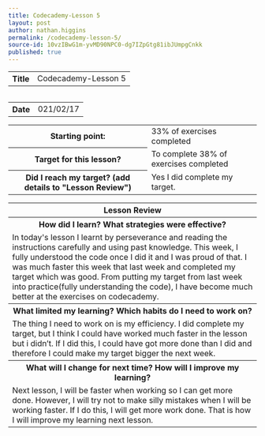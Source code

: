 ```yaml
---
title: Codecademy-Lesson 5
layout: post
author: nathan.higgins
permalink: /codecademy-lesson-5/
source-id: 10vzIBwG1m-yvMD90NPC0-dg7IZpGtg81ibJUmpgCnkk
published: true
---
```

<table>
  <tr>
    <th>Title</th>
    <td>Codecademy-Lesson 5</td>
  <tr>
<table>

<table>
  <tr>
    <th>Date</th>
    <td>021/02/17</td>
  </tr>
</table>


<table>
  <tr>
    <th>Starting point:</th>
    <td>33% of exercises completed</td>
  </tr>
  <tr>
    <th>Target for this lesson?</th>
    <td>To complete 38% of exercises completed</td>
  </tr>
  <tr>
    <th>Did I reach my target? 
(add details to "Lesson Review")</th>
    <td> Yes I did complete my target.</td>
  </tr>
</table>


<table>
  <tr>
    <th>Lesson Review</th>
  </tr>
  <tr>
    <th>How did I learn? What strategies were effective? </th>
  </tr>
  <tr>
    <td>In today's lesson I learnt by perseverance and reading the instructions carefully and using past knowledge. This week, I fully understood the code once I did it and I was proud of that. I was much faster this week that last week and completed my target which was good. From putting my target from last week into practice(fully understanding the code), I have become much better at the exercises on codecademy.</td>
  </tr>
  <tr>
    <th>What limited my learning? Which habits do I need to work on? </th>
  </tr>
  <tr>
    <td>The thing I need to work on is my efficiency. I did complete my target, but I think I could have worked much faster in the lesson but i didn’t. If I did this, I could have got more done than I did and therefore I could make my target bigger the next week. </td>
  </tr>
  <tr>
    <th>What will I change for next time? How will I improve my learning?</th>
  </tr>
  <tr>
    <td>Next lesson, I will be faster when working so I can get more done. However, I will try not to make silly mistakes when I will be working faster. If I do this, I will get more work done. That is how I will improve my learning next lesson.</td>
  </tr>
</table>


